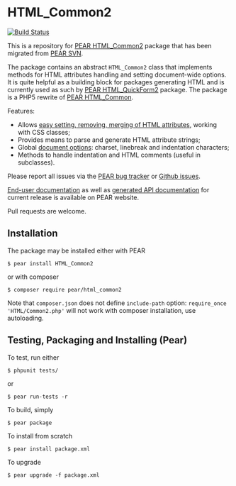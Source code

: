 # HTML_Common2

[![Build Status](https://github.com/pear/HTML_Common2/workflows/Continuous%20Integration/badge.svg?branch=trunk)](https://github.com/pear/HTML_Common2/actions?query=branch%3Atrunk+workflow%3A%22Continuous+Integration%22)

This is a repository for [PEAR HTML_Common2] package that has been migrated from [PEAR SVN].

The package contains an abstract `HTML_Common2` class that implements methods for HTML attributes handling and
setting document-wide options. It is quite helpful as a building block for packages generating HTML and is currently
used as such by [PEAR HTML_QuickForm2] package. The package is a PHP5 rewrite of [PEAR HTML_Common].

Features:

 * Allows [easy setting, removing, merging of HTML attributes](http://pear.php.net/manual/en/package.html.html-common2.attributes.php),
   working with CSS classes;
 * Provides means to parse and generate HTML attribute strings;
 * Global [document options](http://pear.php.net/manual/en/package.html.html-common2.options.php):
   charset, linebreak and indentation characters;
 * Methods to handle indentation and HTML comments (useful in subclasses).

Please report all issues via the [PEAR bug tracker] or [Github issues].

[End-user documentation](http://pear.php.net/manual/en/package.html.html-common2.php) as well as
[generated API documentation](http://pear.php.net/package/HTML_Common2/docs/latest/) for current release is available
on PEAR website.

Pull requests are welcome.

[PEAR HTML_Common2]: http://pear.php.net/package/HTML_Common2/
[PEAR HTML_Common]: http://pear.php.net/package/HTML_Common/
[PEAR HTML_QuickForm2]: http://pear.php.net/package/HTML_QuickForm2/
[PEAR SVN]: https://svn.php.net/repository/pear/packages/HTML_Common2
[PEAR bug tracker]: http://pear.php.net/bugs/search.php?cmd=display&package_name[]=HTML_Common2
[Github issues]: https://github.com/pear/HTML_Common2/issues

## Installation

The package may be installed either with PEAR

    $ pear install HTML_Common2

or with composer

    $ composer require pear/html_common2

Note that `composer.json` does not define `include-path` option: `require_once 'HTML/Common2.php'` will not
work with composer installation, use autoloading.

## Testing, Packaging and Installing (Pear)

To test, run either

    $ phpunit tests/

or

    $ pear run-tests -r

To build, simply

    $ pear package

To install from scratch

    $ pear install package.xml

To upgrade

    $ pear upgrade -f package.xml
